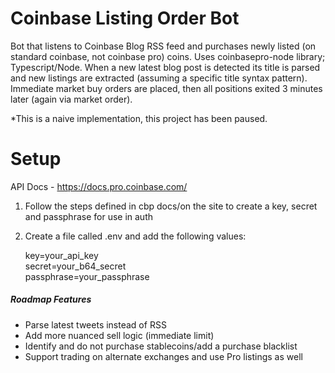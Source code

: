 # Coinbase Listing Order Bot

Bot that listens to Coinbase Blog RSS feed and purchases newly listed (on standard coinbase, not coinbase pro) coins. Uses 
coinbasepro-node library; Typescript/Node. When a new latest blog post is detected its title is parsed and new listings are extracted (assuming a specific title syntax pattern). Immediate market buy orders are placed, then all positions exited 3 minutes later (again via market order).

*This is a naive implementation, this project has been paused.

# Setup

API Docs - https://docs.pro.coinbase.com/


1. Follow the steps defined in cbp docs/on the site to create a key, secret and passphrase for use in auth
2. Create a file called .env and add the following values:


    key=your_api_key<br>
    secret=your_b64_secret<br>
    passphrase=your_passphrase<br>


##### Roadmap Features
- Parse latest tweets instead of RSS
- Add more nuanced sell logic (immediate limit)
- Identify and do not purchase stablecoins/add a purchase blacklist
- Support trading on alternate exchanges and use Pro listings as well